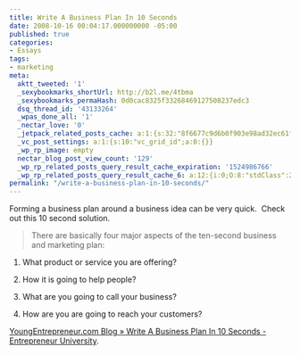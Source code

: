 ```yaml
---
title: Write A Business Plan In 10 Seconds
date: 2008-10-16 00:04:17.000000000 -05:00
published: true
categories:
- Essays
tags:
- marketing
meta:
  aktt_tweeted: '1'
  _sexybookmarks_shortUrl: http://b2l.me/4tbma
  _sexybookmarks_permaHash: 0d0cac8325f33268469127508237edc3
  dsq_thread_id: '43133264'
  _wpas_done_all: '1'
  _nectar_love: '0'
  _jetpack_related_posts_cache: a:1:{s:32:"8f6677c9d6b0f903e98ad32ec61f8deb";a:2:{s:7:"expires";i:1502367678;s:7:"payload";a:3:{i:0;a:1:{s:2:"id";i:809;}i:1;a:1:{s:2:"id";i:267;}i:2;a:1:{s:2:"id";i:3835;}}}}
  _vc_post_settings: a:1:{s:10:"vc_grid_id";a:0:{}}
  _wp_rp_image: empty
  nectar_blog_post_view_count: '129'
  _wp_rp_related_posts_query_result_cache_expiration: '1524986766'
  _wp_rp_related_posts_query_result_cache_6: a:12:{i:0;O:8:"stdClass":2:{s:7:"post_id";s:4:"1203";s:5:"score";s:18:"104.30491936876001";}i:1;O:8:"stdClass":2:{s:7:"post_id";s:4:"1170";s:5:"score";s:17:"55.79213331207144";}i:2;O:8:"stdClass":2:{s:7:"post_id";s:3:"267";s:5:"score";s:18:"53.805468840942154";}i:3;O:8:"stdClass":2:{s:7:"post_id";s:4:"1157";s:5:"score";s:17:"44.11329514357445";}i:4;O:8:"stdClass":2:{s:7:"post_id";s:4:"4935";s:5:"score";s:17:"43.72498311472606";}i:5;O:8:"stdClass":2:{s:7:"post_id";s:4:"1133";s:5:"score";s:16:"41.9355286772043";}i:6;O:8:"stdClass":2:{s:7:"post_id";s:4:"1923";s:5:"score";s:18:"41.480134258359435";}i:7;O:8:"stdClass":2:{s:7:"post_id";s:4:"1267";s:5:"score";s:16:"41.1388832243426";}i:8;O:8:"stdClass":2:{s:7:"post_id";s:4:"2105";s:5:"score";s:17:"37.69686293593248";}i:9;O:8:"stdClass":2:{s:7:"post_id";s:3:"311";s:5:"score";s:17:"36.98074488134158";}i:10;O:8:"stdClass":2:{s:7:"post_id";s:3:"968";s:5:"score";s:17:"36.45878451902786";}i:11;O:8:"stdClass":2:{s:7:"post_id";s:4:"1300";s:5:"score";s:18:"36.437724303605464";}}
permalink: "/write-a-business-plan-in-10-seconds/"
---
```

Forming a business plan around a business idea can be very quick.  Check out this 10 second solution.</p>
>There are basically four major aspects of the ten-second business and marketing plan:

1) What product or service you are offering?

2) How it is going to help people?

3) What are you going to call your business?

4) How are you are going to reach your customers?</p></blockquote>
<p><a href="http://www.youngentrepreneur.com/blog/2008/02/18/write-a-business-plan-in-10-seconds-entrepreneur-university/" rel="nofollow">YoungEntrepreneur.com Blog » Write A Business Plan In 10 Seconds - Entrepreneur University</a>.</p>
